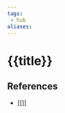 ```yaml
---
tags:
 - hub
aliases:
---
```


# {{title}}

<!--
	This can be empty
	This can be an index
	This can be it's own note
-->

## References

- [[]]
